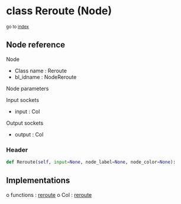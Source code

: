 # class Reroute (Node)

<sub>go to [index](/docs/index.md)</sub>

## Node reference

Node
 - Class name : Reroute
 - bl_idname : NodeReroute

Node parameters

Input sockets
 - input : Col

Output sockets
 - output : Col

### Header

``` python
def Reroute(self, input=None, node_label=None, node_color=None):
```

## Implementations

o functions : [reroute](/docs/GeoNodes_classes/GLOBAL.md#reroute)
o Col : [reroute](/docs/GeoNodes_classes/Col.md#reroute)

